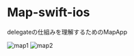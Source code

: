 # Map-swift-ios
delegateの仕組みを理解するためのMapApp

![map1](https://user-images.githubusercontent.com/52692919/105565017-0f52d200-5d68-11eb-8ff9-4c99fd6ba5df.gif)
![map2](https://user-images.githubusercontent.com/52692919/105565021-137eef80-5d68-11eb-944e-b7032d4c59b5.gif)
